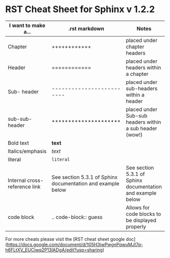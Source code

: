 RST Cheat Sheet for Sphinx v 1.2.2
====================================

| I want to make a...           | .rst markdown                                              | Notes                                                      |
|-------------------------------|------------------------------------------------------------|------------------------------------------------------------|
| Chapter                       | ++++++++++++                                               | placed under chapter headers                               |
| Header                        | ============                                               | placed under headers within a chapter                      |
| Sub- header                   | -------------------------                                  | placed under sub-headers within a header                   |
| sub-sub-header                | *********************                                      | placed under Sub-sub headers within a sub header (wow!)    |
| Bold text                     | **text**                                                   |                                                            |
| Italics/emphasis              | *text*                                                     |                                                            |
| literal                       | ``literal``                                                |                                                            |
| Internal cross-reference link | See section 5.3.1 of Sphinx documentation and example below | See section 5.3.1 of Sphinx documentation and example below |
| code block                    | .. code-block:: guess<?xml version="1.0""?>                | Allows for code blocks to be displayed properly            |

For more cheats please visit the [RST cheat sheet google doc] (https://docs.google.com/document/d/105H3iwPwgnPqwuMJI7q-h6FLtXV_EUCiwq2P13lADgA/edit?usp=sharing)